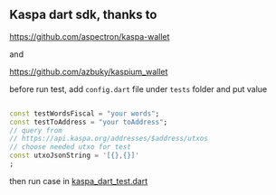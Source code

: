 ## Kaspa dart sdk, thanks to

https://github.com/aspectron/kaspa-wallet 

and

https://github.com/azbuky/kaspium_wallet




before run test, add `config.dart` file under `tests` folder and put value

```dart

const testWordsFiscal = "your words";
const testToAddress = "your toAddress";
// query from 
// https://api.kaspa.org/addresses/$address/utxos
// choose needed utxo for test
const utxoJsonString = '[{},{}]'
;

```

then run case in [kaspa_dart_test.dart](test%2Fkaspa_dart_test.dart)
